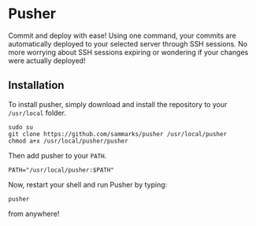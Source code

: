 # Pusher

Commit and deploy with ease! Using one command, your commits
are automatically deployed to your selected server through
SSH sessions. No more worrying about SSH sessions expiring
or wondering if your changes were actually deployed!

## Installation

To install pusher, simply download and install the repository
to your `/usr/local` folder.

    sudo su
    git clone https://github.com/sammarks/pusher /usr/local/pusher
    chmod a+x /usr/local/pusher/pusher

Then add pusher to your `PATH`.

    PATH="/usr/local/pusher:$PATH"

Now, restart your shell and run Pusher by typing:

    pusher

from anywhere!
